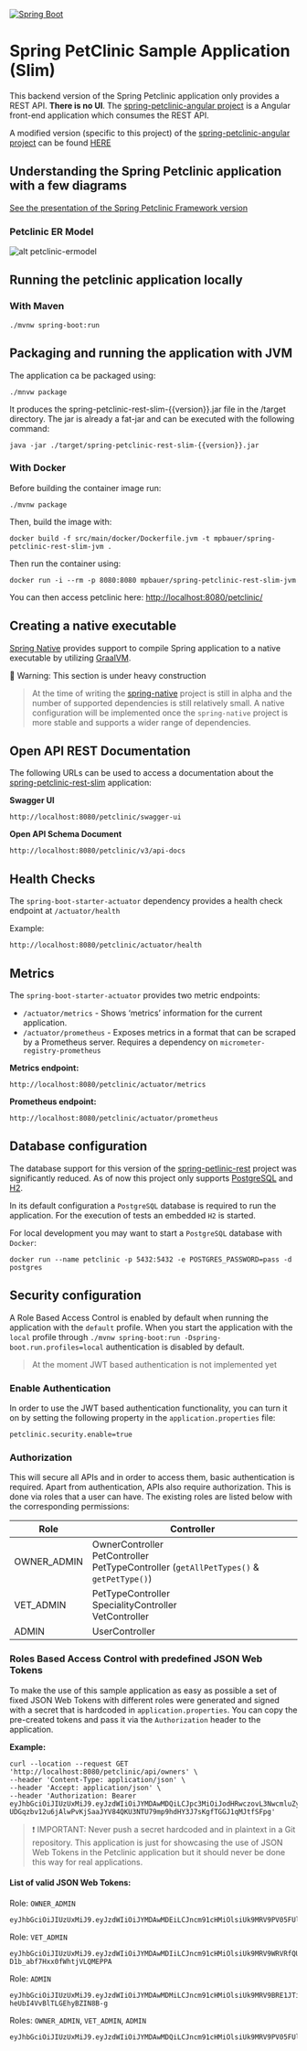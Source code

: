 [![Spring Boot](docs/images/logo-spring.png)](https://spring.io/)

# Spring PetClinic Sample Application (Slim)

This backend version of the Spring Petclinic application only provides a REST API. **There is no UI**.
The [spring-petclinic-angular project](https://github.com/spring-petclinic/spring-petclinic-angular) is a Angular front-end application which consumes the REST API.

A modified version (specific to this project) of the [spring-petclinic-angular project](https://github.com/spring-petclinic/spring-petclinic-angular) can be found [HERE](https://github.com/mpbauer/spring-petclinic-angular)

## Understanding the Spring Petclinic application with a few diagrams

[See the presentation of the Spring Petclinic Framework version](http://fr.slideshare.net/AntoineRey/spring-framework-petclinic-sample-application)

### Petclinic ER Model

![alt petclinic-ermodel](petclinic-ermodel.png)

## Running the petclinic application locally

### With Maven
```
./mvnw spring-boot:run
```

## Packaging and running the application with JVM

The application ca be packaged using:

```shell script
./mnvw package
```

It produces the spring-petclinic-rest-slim-{{version}}.jar file in the /target directory. The jar is already a fat-jar and can be executed with the following command:

```shell script
java -jar ./target/spring-petclinic-rest-slim-{{version}}.jar
```

### With Docker

Before building the container image run:
```shell script
./mvnw package
```

Then, build the image with:
```shell script
docker build -f src/main/docker/Dockerfile.jvm -t mpbauer/spring-petclinic-rest-slim-jvm .
```

Then run the container using:
```shell script
docker run -i --rm -p 8080:8080 mpbauer/spring-petclinic-rest-slim-jvm
```

You can then access petclinic here: [http://localhost:8080/petclinic/](http://localhost:8080/petclinic/)

## Creating a native executable

[Spring Native](https://github.com/spring-projects-experimental/spring-native) provides support to compile Spring application to a native executable by utilizing [GraalVM](https://www.graalvm.org/).

:construction: Warning: This section is under heavy construction

> At the time of writing the [spring-native](https://github.com/spring-projects-experimental/spring-native) 
> project is still in alpha and the number of supported dependencies is still relatively small.
> A native configuration will be implemented once the `spring-native` project is more stable and supports a wider range of dependencies.


## Open API REST Documentation

The following URLs can be used to access a documentation about the [spring-petclinic-rest-slim](https://github.com/mpbauer/spring-petclinic-rest-slim) application:

**Swagger UI**
```
http://localhost:8080/petclinic/swagger-ui
```

**Open API Schema Document**
```
http://localhost:8080/petclinic/v3/api-docs
```

## Health Checks

The `spring-boot-starter-actuator` dependency provides a health check endpoint at `/actuator/health`

Example:
```
http://localhost:8080/petclinic/actuator/health
```

## Metrics

The `spring-boot-starter-actuator` provides two metric endpoints:

- `/actuator/metrics` - Shows ‘metrics’ information for the current application.
- `/actuator/prometheus` - Exposes metrics in a format that can be scraped by a Prometheus server. Requires a dependency on `micrometer-registry-prometheus`

**Metrics endpoint:**
```
http://localhost:8080/petclinic/actuator/metrics
```

**Prometheus endpoint:**
```
http://localhost:8080/petclinic/actuator/prometheus
```

## Database configuration

The database support for this version of the [spring-petlinic-rest](https://github.com/spring-petclinic/spring-petclinic-rest) project was significantly reduced. As of now this project only supports [PostgreSQL](https://www.postgresql.org/) and [H2](https://www.h2database.com/html/main.html).

In its default configuration a `PostgreSQL` database is required to run the application.
For the execution of tests an embedded `H2` is started.


For local development you may want to start a `PostgreSQL` database with `Docker`:

````
docker run --name petclinic -p 5432:5432 -e POSTGRES_PASSWORD=pass -d postgres
````

## Security configuration

A Role Based Access Control is enabled by default when running the application with the `default` profile. When you start the
application with the `local` profile through `./mvnw spring-boot:run -Dspring-boot.run.profiles=local` authentication is disabled by default.

> At the moment JWT based authentication is not implemented yet

### Enable Authentication

In order to use the JWT based authentication functionality, you can turn it on by setting the following property
in the `application.properties` file:
```properties
petclinic.security.enable=true
```

### Authorization
This will secure all APIs and in order to access them, basic authentication is required.
Apart from authentication, APIs also require authorization. This is done via roles that a user can have.
The existing roles are listed below with the corresponding permissions:


Role         | Controller
----------   | ----------------
OWNER_ADMIN  | OwnerController<br/>PetController<br/>PetTypeController (`getAllPetTypes()` & `getPetType()`)
VET_ADMIN    | PetTypeController<br/>SpecialityController</br>VetController
ADMIN        | UserController

### Roles Based Access Control with predefined JSON Web Tokens

To make the use of this sample application as easy as possible a set of fixed JSON Web Tokens with different roles were
generated and signed with a secret that is hardcoded in `application.properties`. You can copy the pre-created tokens and
pass it via the `Authorization` header to the application.

**Example:**
```shell
curl --location --request GET 'http://localhost:8080/petclinic/api/owners' \
--header 'Content-Type: application/json' \
--header 'Accept: application/json' \
--header 'Authorization: Bearer eyJhbGciOiJIUzUxMiJ9.eyJzdWIiOiJYMDAwMDQiLCJpc3MiOiJodHRwczovL3NwcmluZy1wZXRjbGluaWMuZ2l0aHViLmlvL2lzc3VlciIsImdyb3VwcyI6WyJST0xFX09XTkVSX0FETUlOIiwiUk9MRV9WRVRfQURNSU4iLCJST0xFX0FETUlOIl0sImV4cCI6NDc3MDU1NDgzNCwiaWF0IjoxNjE0ODc3NjQxLCJqdGkiOiIwYTU2ZmU5My05YzU1LTRhZWYtYjRjZS1mMTg3YTcwMWYwYTYifQ.MEQQrmnNfoNTxVT1ZOiFT-UDGqzbv12u6jAlwPvKjSaaJYV84QKU3NTU79mp9hdHY3J7sKgfTGGJ1qMJtfSFpg'
```

> :exclamation: IMPORTANT: Never push a secret hardcoded and in plaintext in a Git repository. This application is just 
> for showcasing the use of JSON Web Tokens in the Petclinic application but it should never be done this way for real applications.

#### List of valid JSON Web Tokens:

Role: `OWNER_ADMIN`
```
eyJhbGciOiJIUzUxMiJ9.eyJzdWIiOiJYMDAwMDEiLCJncm91cHMiOlsiUk9MRV9PV05FUl9BRE1JTiJdLCJleHAiOjQ3NzA1NTUyMTEsImlhdCI6MTYxNDg3ODAxOCwianRpIjoiMzU0NzZkNWEtMjA1OC00YzliLTlhMDMtMzkxZmJkOTgyMWU3In0.qwMEcq7l3m4ppazuPpVKGhm4q1KOeNQeK_wC09iUjvs1wngFszU8fwhBVa4DuwHuVTxgo2WGGLZCr5XsRc3kgA
```

Role: `VET_ADMIN`
```
eyJhbGciOiJIUzUxMiJ9.eyJzdWIiOiJYMDAwMDIiLCJncm91cHMiOlsiUk9MRV9WRVRfQURNSU4iXSwiZXhwIjo0NzcwNTU1MjExLCJpYXQiOjE2MTQ4NzgwMTgsImp0aSI6ImU5ODNhMzY0LTNhMjMtNDRlMi05YTE0LTE4ZTNmYWQ2ZGRiZCJ9.8EWFF19GhHtjvIxQENnYkgLeCHje5RY2Jn67JyeErQDLsK6lZxspzmF7Eb2v-D1b_abf7Hxx0fWhtjVLQMEPPA
```

Role: `ADMIN`
```
eyJhbGciOiJIUzUxMiJ9.eyJzdWIiOiJYMDAwMDMiLCJncm91cHMiOlsiUk9MRV9BRE1JTiJdLCJleHAiOjQ3NzA1NTUyMTEsImlhdCI6MTYxNDg3ODAxOCwianRpIjoiOTU1YWVlOGEtYzFkYi00YmJkLTg0ZGMtYjQwMmZkOWI2OTc3In0.4iXV2RBTwT35CkzPwOz2w1q54ts0_ozsyOE980tMpWcTJVBQw7bJBl2Y7Z_Dc-heUbI4VvBlTLGEhyBZIN8B-g
```

Roles: `OWNER_ADMIN`, `VET_ADMIN`, `ADMIN`
```
eyJhbGciOiJIUzUxMiJ9.eyJzdWIiOiJYMDAwMDQiLCJncm91cHMiOlsiUk9MRV9PV05FUl9BRE1JTiIsIlJPTEVfVkVUX0FETUlOIiwiUk9MRV9BRE1JTiJdLCJleHAiOjQ3NzA1NTUyMTEsImlhdCI6MTYxNDg3ODAxOCwianRpIjoiNGVmMjY0MjctYWUyNi00MGJjLWEzYjYtYzk3NGE0YTc0YWEzIn0.ypi1TQiGEuWqTKZwNe1pqMn7aIGXPCgMfONEoYmL2mrYW66vF5B3wFxVHyApcOOqttqNWtxNw7kPCdmqtW730Q
```
